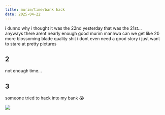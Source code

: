 ```yaml
---
title: murim/time/bank hack
date: 2025-04-22
---
```


i dunno why i thought it was the 22nd yesterday that was the 21st... anyways there arent nearly enough good murim manhwa can we get like 20 more blossoming blade quality shit i dont even need a good story i just want to stare at pretty pictures

## 2

not enough time...

## 3

someone tried to hack into my bank 😭

![](https://i.imgur.com/htnc3WN.png)
